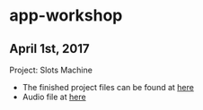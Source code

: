 # app-workshop

## April 1st, 2017

Project: Slots Machine

- The finished project files can be found at [here](https://github.com/cityu-hall2/app-workshop/tree/2017-apr-1)
- Audio file at [here](https://github.com/cityu-hall2/app-workshop/blob/2017-apr-1/how-fast-press-twice/Kids%20Cheering.caf)
